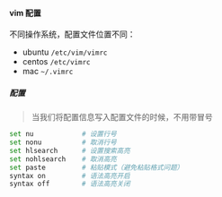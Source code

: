 #### vim 配置
不同操作系统，配置文件位置不同：
  - ubuntu `/etc/vim/vimrc`
  - centos `/etc/vimrc`
  - mac `~/.vimrc`

##### 配置
> 当我们将配置信息写入配置文件的时候，不用带冒号

```bash
set nu            # 设置行号
set nonu          # 取消行号
set hlsearch      # 设置搜索高亮
set nohlsearch    # 取消高亮
set paste         # 粘贴模式（避免粘贴格式问题）
syntax on         # 语法高亮开启
syntax off        # 语法高亮关闭
```

